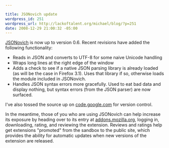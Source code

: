 ```yaml
--- 

title: JSONovich update
wordpress_id: 251
wordpress_url: http://lackoftalent.org/michael/blog/?p=251
date: 2008-12-29 21:00:32 -05:00
---
```

<a href="/michael/blog/json-in-firefox">JSONovich</a> is now up to version 0.6.  Recent revisions have added the following functionality:
<ul>
  <li>Reads in JSON and converts to UTF-8 for some naive Unicode handling</li>
  <li>Wraps long lines at the right edge of the window</li>
  <li>Adds a check to see if a native JSON parsing library is already loaded (as will be the case in Firefox 3.1). Uses that library if so, otherwise loads the module included in JSONovich.</li>
  <li>Handles JSON syntax errors more gracefully. Used to eat bad data and display nothing, but syntax errors (from the JSON parser) are now surfaced.</li>
</ul>
I've also tossed the source up on <a href="http://code.google.com/p/jsonovich/" target="_blank">code.google.com</a> for version control.

In the meantime, those of you who are using JSONovich can help increase its exposure by heading over to its entry at <a href="https://addons.mozilla.org/en-US/firefox/addon/10122" target="_blank">addons.mozilla.org</a>, logging in, downloading, rating, and reviewing the extension.  Reviews and ratings help get extensions "promoted" from the sandbox to the public site, which provides the ability for automatic updates when new versions of the extension are released.
